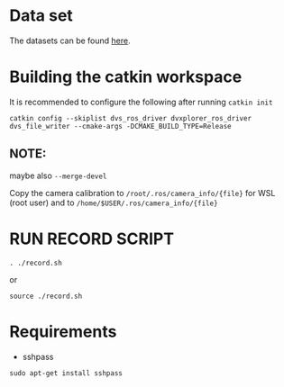 
# Data set
The datasets can be found [here](https://drive.google.com/drive/folders/11Oc9271Foi5BNg3_TgCQCrz3SPWoiMqq?usp=sharing).

# Building the catkin workspace
It is recommended to configure the following after running `catkin init`
```
catkin config --skiplist dvs_ros_driver dvxplorer_ros_driver dvs_file_writer --cmake-args -DCMAKE_BUILD_TYPE=Release
```

## NOTE: 
maybe also `--merge-devel`

Copy the camera calibration to `/root/.ros/camera_info/{file}` for WSL (root user) and to `/home/$USER/.ros/camera_info/{file}`

# RUN RECORD SCRIPT
```
. ./record.sh
```
or
```
source ./record.sh
```

# Requirements
- sshpass

```
sudo apt-get install sshpass
```
